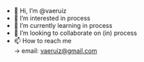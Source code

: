 - 👋 Hi, I’m @vaeruiz
- 👀 I’m interested in process
- 🌱 I’m currently learning in process
- 💞️ I’m looking to collaborate on (in) process
- 📫 How to reach me  
  -> email: vaeruiz@gmail.com

<!---
vaeruiz/vaeruiz is a ✨ special ✨ repository because its `README.md` (this file) appears on your GitHub profile.
You can click the Preview link to take a look at your changes.
--->
